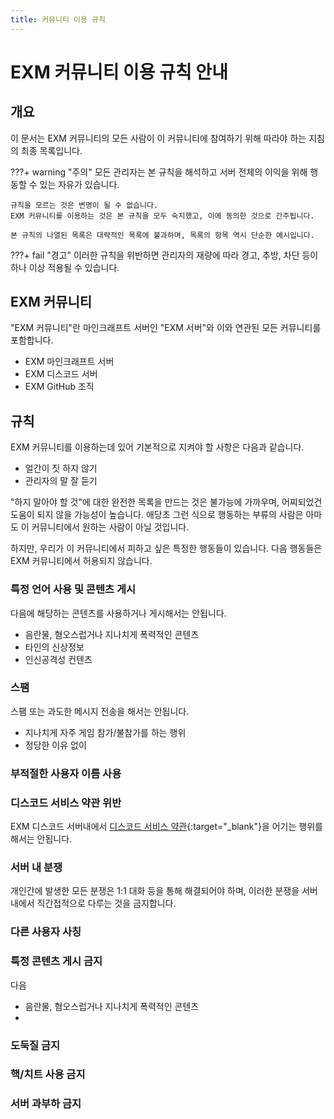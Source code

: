 ```yaml
---
title: 커뮤니티 이용 규칙
---
```

# EXM 커뮤니티 이용 규칙 안내
## 개요
이 문서는 EXM 커뮤니티의 모든 사람이 이 커뮤니티에 참여하기 위해 따라야 하는 지침의 최종 목록입니다.

???+ warning "주의"
    모든 관리자는 본 규칙을 해석하고 서버 전체의 이익을 위해 행동할 수 있는 자유가 있습니다.

    규칙을 모르는 것은 변명이 될 수 없습니다.
    EXM 커뮤니티를 이용하는 것은 본 규칙을 모두 숙지했고, 이에 동의한 것으로 간주됩니다.

    본 규칙의 나열된 목록은 대략적인 목록에 불과하며, 목록의 항목 역시 단순한 예시입니다.

???+ fail "경고"
    이러한 규칙을 위반하면 관리자의 재량에 따라 경고, 추방, 차단 등이 하나 이상 적용될 수 있습니다.


## EXM 커뮤니티
"EXM 커뮤니티"란 마인크래프트 서버인 "EXM 서버"와 이와 연관된 모든 커뮤니티를 포함합니다.

  * EXM 마인크래프트 서버
  * EXM 디스코드 서버
  * EXM GitHub 조직


## 규칙
EXM 커뮤니티를 이용하는데 있어 기본적으로 지켜야 할 사항은 다음과 같습니다.

  * 얼간이 짓 하지 않기
  * 관리자의 말 잘 듣기

"하지 말아야 할 것"에 대한 완전한 목록을 만드는 것은 불가능에 가까우며, 어찌되었건 도움이 되지 않을 가능성이 높습니다.
애당초 그런 식으로 행동하는 부류의 사람은 아마도 이 커뮤니티에서 원하는 사람이 아닐 것입니다.

하지만, 우리가 이 커뮤니티에서 피하고 싶은 특정한 행동들이 있습니다. 다음 행동들은 EXM 커뮤니티에서 허용되지 않습니다.

### 특정 언어 사용 및 콘텐츠 게시
다음에 해당하는 콘텐츠를 사용하거나 게시해서는 안됩니다.

  * 음란물, 혐오스럽거나 지나치게 폭력적인 콘텐츠
  * 타인의 신상정보
  * 인신공격성 컨텐츠

### 스팸
스팸 또는 과도한 메시지 전송을 해서는 안됩니다.

  * 지나치게 자주 게임 참가/불참가를 하는 행위
  * 정당한 이유 없이 

### 부적절한 사용자 이름 사용



### 디스코드 서비스 약관 위반
EXM 디스코드 서버내에서 [디스코드 서비스 약관](https://discord.com/terms){:target="_blank"}을 어기는 행위를 해서는 안됩니다.


### 서버 내 분쟁
개인간에 발생한 모든 분쟁은 1:1 대화 등을 통해 해결되어야 하며, 이러한 분쟁을 서버 내에서 직간접적으로 다루는 것을 금지합니다.


### 다른 사용자 사칭





### 특정 콘텐츠 게시 금지
다음 

  * 음란물, 혐오스럽거나 지나치게 폭력적인 콘텐츠
  * 


### 도둑질 금지



### 핵/치트 사용 금지



### 서버 과부하 금지


